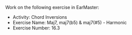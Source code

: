 Work on the following exercise in EarMaster:
- Activity: Chord Inversions
- Exercise Name: Maj7, maj7(b5) & maj7(#5) - Harmonic
- Exercise Number: 16.3
